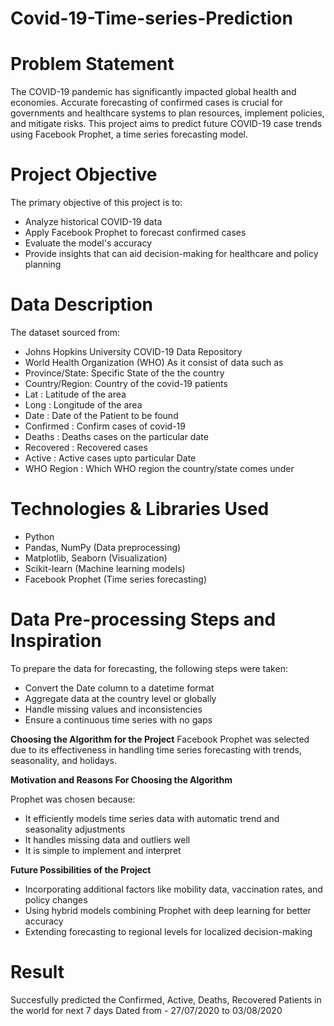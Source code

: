 # Covid-19-Time-series-Prediction

# Problem Statement
The COVID-19 pandemic has significantly impacted global health and economies. Accurate forecasting of confirmed cases is crucial for governments and healthcare systems to plan resources, implement policies, and mitigate risks. This project aims to predict future COVID-19 case trends using Facebook Prophet, a time series forecasting model.

# Project Objective

The primary objective of this project is to:
* Analyze historical COVID-19 data
* Apply Facebook Prophet to forecast confirmed cases
* Evaluate the model's accuracy
* Provide insights that can aid decision-making for healthcare and policy planning

# Data Description
The dataset sourced from:
* Johns Hopkins University COVID-19 Data Repository
* World Health Organization (WHO)
As it consist of data such as
* Province/State: Specific State of the the country
* Country/Region: Country of the covid-19 patients
* Lat : Latitude of the area
* Long : Longitude of the area
* Date : Date of the Patient to be found
* Confirmed : Confirm cases of covid-19
* Deaths : Deaths cases on the particular date
* Recovered : Recovered cases
* Active	: Active cases upto particular Date
* WHO Region : Which WHO region the country/state comes under

# Technologies & Libraries Used
* Python
* Pandas, NumPy (Data preprocessing)
* Matplotlib, Seaborn (Visualization)
* Scikit-learn (Machine learning models)
* Facebook Prophet (Time series forecasting)

# Data Pre-processing Steps and Inspiration

To prepare the data for forecasting, the following steps were taken:
* Convert the Date column to a datetime format
* Aggregate data at the country level or globally
* Handle missing values and inconsistencies
* Ensure a continuous time series with no gaps

**Choosing the Algorithm for the Project**
Facebook Prophet was selected due to its effectiveness in handling time series forecasting with trends, seasonality, and holidays.

**Motivation and Reasons For Choosing the Algorithm**

Prophet was chosen because:
* It efficiently models time series data with automatic trend and seasonality adjustments
* It handles missing data and outliers well
* It is simple to implement and interpret

**Future Possibilities of the Project**
* Incorporating additional factors like mobility data, vaccination rates, and policy changes
* Using hybrid models combining Prophet with deep learning for better accuracy
* Extending forecasting to regional levels for localized decision-making

# Result
 Succesfully predicted the Confirmed, Active, Deaths, Recovered Patients in the world for next 7 days Dated from - 27/07/2020 to 03/08/2020


